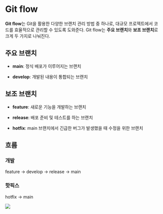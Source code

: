 # Git flow

**Git flow**는 Git을 활용한 다양한 브랜치 관리 방법 중 하나로, 대규모 프로젝트에서 코드를 효율적으로 관리할 수 있도록 도와준다. Git flow는 **주요 브랜치**와 **보조 브랜치**로 크게 두 가지로 나눠진다.

## 주요 브랜치

- **main**: 정식 배포가 이루어지는 브랜치

- **develop**: 개발된 내용이 통합되는 브랜치

## 보조 브랜치

- **feature**: 새로운 기능을 개발하는 브랜치

- **release**: 배포 준비 및 테스트를 하는 브랜치

- **hotfix**: main 브랜치에서 긴급한 버그가 발생했을 때 수정을 위한 브랜치

## 흐름

### 개발

feature -> develop -> release -> main

### 핫픽스

hotfix -> main

<img src="https://goo-gy.github.io/static/5e2b0ac473ed6ea7282bb1188dcfea43/65d79/git-flow.png" />
